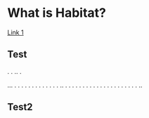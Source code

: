 # What is Habitat?

[Link 1](##Test2)

## Test
.
.
..
.

...
.
.
.
.
.
.
.
.
.
.
.
.
.
..
.
.
.
.
.
.
.
.
.
.
.
.
.
.
.
.
.
.
.
.
.
..
## Test2
